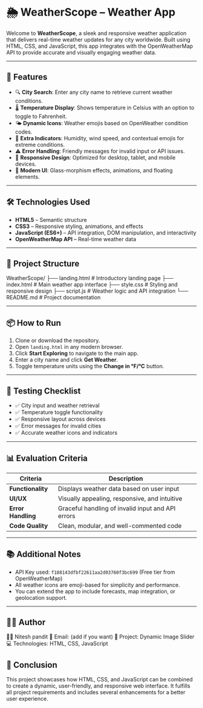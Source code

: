 # 🌦 WeatherScope – Weather App

Welcome to **WeatherScope**, a sleek and responsive weather application that delivers real-time weather updates for any city worldwide. Built using HTML, CSS, and JavaScript, this app integrates with the OpenWeatherMap API to provide accurate and visually engaging weather data.

---

## 🚀 Features

- 🔍 **City Search**: Enter any city name to retrieve current weather conditions.
- 🌡️ **Temperature Display**: Shows temperature in Celsius with an option to toggle to Fahrenheit.
- 🌤️ **Dynamic Icons**: Weather emojis based on OpenWeather condition codes.
- 💨 **Extra Indicators**: Humidity, wind speed, and contextual emojis for extreme conditions.
- ⚠️ **Error Handling**: Friendly messages for invalid input or API issues.
- 📱 **Responsive Design**: Optimized for desktop, tablet, and mobile devices.
- 🎨 **Modern UI**: Glass-morphism effects, animations, and floating elements.

---

## 🛠️ Technologies Used

- **HTML5** – Semantic structure
- **CSS3** – Responsive styling, animations, and effects
- **JavaScript (ES6+)** – API integration, DOM manipulation, and interactivity
- **OpenWeatherMap API** – Real-time weather data

---

## 📂 Project Structure
WeatherScope/ ├── landing.html       # Introductory landing page ├── index.html         # Main weather app interface ├── style.css          # Styling and responsive design ├── script.js          # Weather logic and API integration └── README.md          # Project documentation

---

## 📦 How to Run

1. Clone or download the repository.
2. Open `landing.html` in any modern browser.
3. Click **Start Exploring** to navigate to the main app.
4. Enter a city name and click **Get Weather**.
5. Toggle temperature units using the **Change in °F/°C** button.

---

## 🧪 Testing Checklist

- ✅ City input and weather retrieval
- ✅ Temperature toggle functionality
- ✅ Responsive layout across devices
- ✅ Error messages for invalid cities
- ✅ Accurate weather icons and indicators

---

## 📊 Evaluation Criteria

| Criteria         | Description |
|------------------|-------------|
| **Functionality** | Displays weather data based on user input |
| **UI/UX**         | Visually appealing, responsive, and intuitive |
| **Error Handling**| Graceful handling of invalid input and API errors |
| **Code Quality**  | Clean, modular, and well-commented code |

---

## 📚 Additional Notes

- API Key used: `f188143dfbf22611aa2d03760f3bc699` (Free tier from OpenWeatherMap)
- All weather icons are emoji-based for simplicity and performance.
- You can extend the app to include forecasts, map integration, or geolocation support.

---

## 🧑‍💻 Author

👩‍💻 Nitesh pandit
📧 Email: (add if you want)
📍 Project: Dynamic Image Slider
💻 Technologies: HTML, CSS, JavaScript

## 🏁 Conclusion

This project showcases how HTML, CSS, and JavaScript can be combined to create a dynamic, user-friendly, and responsive web interface.
It fulfills all project requirements and includes several enhancements for a better user experience.